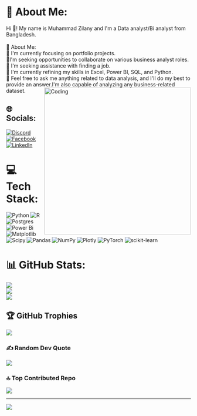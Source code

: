 # 💫 About Me:
Hi 👋! My name is Muhammad Zilany and I'm a Data analyst/Bi analyst from Bangladesh.<br><br>💫 About Me:<br>🔭 I'm currently focusing on portfolio projects.<br>👯I'm seeking opportunities to collaborate on various business analyst roles.<br>🤝 I'm seeking assistance with finding a job.<br>🌱 I'm currently refining my skills in Excel, Power BI, SQL, and Python.<br>💬 Feel free to ask me anything related to data analysis, and I'll do my best to provide an answer.I'm also capable of analyzing any business-related dataset.
<img align="right" alt="Coding" width="400" src="https://cdn.dribbble.com/users/239755/screenshots/3019824/media/39359a17c831677ed85fd3df1cc8c38e.gif">

## 🌐 Socials:
[![Discord](https://img.shields.io/badge/Discord-%237289DA.svg?logo=discord&logoColor=white)](https://discord.gg/475919572944289803) [![Facebook](https://img.shields.io/badge/Facebook-%231877F2.svg?logo=Facebook&logoColor=white)](https://facebook.com//zilany.zil/) [![LinkedIn](https://img.shields.io/badge/LinkedIn-%230077B5.svg?logo=linkedin&logoColor=white)](https://linkedin.com/in//muhammad-zilany-860973301/) 

# 💻 Tech Stack:
![Python](https://img.shields.io/badge/python-3670A0?style=for-the-badge&logo=python&logoColor=ffdd54) ![R](https://img.shields.io/badge/r-%23276DC3.svg?style=for-the-badge&logo=r&logoColor=white) ![Postgres](https://img.shields.io/badge/postgres-%23316192.svg?style=for-the-badge&logo=postgresql&logoColor=white) ![Power Bi](https://img.shields.io/badge/power_bi-F2C811?style=for-the-badge&logo=powerbi&logoColor=black) ![Matplotlib](https://img.shields.io/badge/Matplotlib-%23ffffff.svg?style=for-the-badge&logo=Matplotlib&logoColor=black) ![Scipy](https://img.shields.io/badge/SciPy-%230C55A5.svg?style=for-the-badge&logo=scipy&logoColor=%white) ![Pandas](https://img.shields.io/badge/pandas-%23150458.svg?style=for-the-badge&logo=pandas&logoColor=white) ![NumPy](https://img.shields.io/badge/numpy-%23013243.svg?style=for-the-badge&logo=numpy&logoColor=white) ![Plotly](https://img.shields.io/badge/Plotly-%233F4F75.svg?style=for-the-badge&logo=plotly&logoColor=white) ![PyTorch](https://img.shields.io/badge/PyTorch-%23EE4C2C.svg?style=for-the-badge&logo=PyTorch&logoColor=white) ![scikit-learn](https://img.shields.io/badge/scikit--learn-%23F7931E.svg?style=for-the-badge&logo=scikit-learn&logoColor=white)
# 📊 GitHub Stats:
![](https://github-readme-stats.vercel.app/api?username=Cloud7Ez&theme=tokyonight&hide_border=false&include_all_commits=true&count_private=true)<br/>
![](https://github-readme-streak-stats.herokuapp.com/?user=Cloud7Ez&theme=tokyonight&hide_border=false)<br/>
![](https://github-readme-stats.vercel.app/api/top-langs/?username=Cloud7Ez&theme=tokyonight&hide_border=false&include_all_commits=true&count_private=true&layout=compact)

## 🏆 GitHub Trophies
![](https://github-profile-trophy.vercel.app/?username=Cloud7Ez&theme=radical&no-frame=false&no-bg=false&margin-w=4)

### ✍️ Random Dev Quote
![](https://quotes-github-readme.vercel.app/api?type=horizontal&theme=radical)

### 🔝 Top Contributed Repo
![](https://github-contributor-stats.vercel.app/api?username=Cloud7Ez&limit=5&theme=dark&combine_all_yearly_contributions=true)

---
[![](https://visitcount.itsvg.in/api?id=Cloud7Ez&icon=6&color=0)](https://visitcount.itsvg.in)

<!-- Proudly created with GPRM ( https://gprm.itsvg.in ) -->
